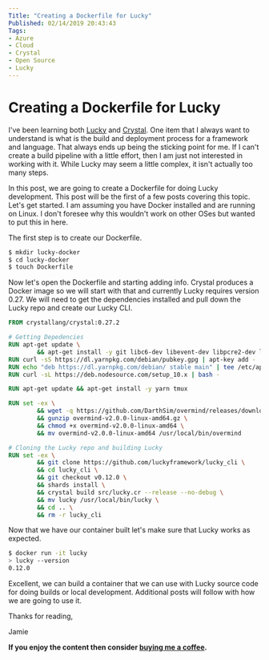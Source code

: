 ```yaml
---
Title: "Creating a Dockerfile for Lucky"
Published: 02/14/2019 20:43:43
Tags: 
- Azure
- Cloud
- Crystal
- Open Source
- Lucky
---
```

# Creating a Dockerfile for Lucky

I've been learning both [Lucky](https://luckyframework.org/) and [Crystal](https://crystal-lang.org/). One item that I always want to understand is what is the build and deployment process for a framework and language. That always ends up being the sticking point for me. If I can't create a build pipeline with a little effort, then I am just not interested in working with it. While Lucky may seem a little complex, it isn't actually too many steps.

In this post, we are going to create a Dockerfile for doing Lucky development. This post will be the first of a few posts covering this topic. Let's get started. I am assuming you have Docker installed and are running on Linux. I don't foresee why this wouldn't work on other OSes but wanted to put this in here.

The first step is to create our Dockerfile.

```Bash
$ mkdir lucky-docker
$ cd lucky-docker
$ touch Dockerfile
```

Now let's open the Dockerfile and starting adding info. Crystal produces a Docker image so we will start with that and currently Lucky requires version 0.27. We will need to get the dependencies installed and pull down the Lucky repo and create our Lucky CLI.

```Dockerfile
FROM crystallang/crystal:0.27.2

# Getting Depedencies
RUN apt-get update \
        && apt-get install -y git libc6-dev libevent-dev libpcre2-dev libpng-dev libssl-dev libyaml-dev zlib1g-dev curl wget
RUN curl -sS https://dl.yarnpkg.com/debian/pubkey.gpg | apt-key add -
RUN echo "deb https://dl.yarnpkg.com/debian/ stable main" | tee /etc/apt/sources.list.d/yarn.list
RUN curl -sL https://deb.nodesource.com/setup_10.x | bash -

RUN apt-get update && apt-get install -y yarn tmux

RUN set -ex \
        && wget -q https://github.com/DarthSim/overmind/releases/download/v2.0.0/overmind-v2.0.0-linux-amd64.gz \
        && gunzip overmind-v2.0.0-linux-amd64.gz \
        && chmod +x overmind-v2.0.0-linux-amd64 \
        && mv overmind-v2.0.0-linux-amd64 /usr/local/bin/overmind

# Cloning the Lucky repo and building Lucky
RUN set -ex \
        && git clone https://github.com/luckyframework/lucky_cli \
        && cd lucky_cli \
        && git checkout v0.12.0 \
        && shards install \
        && crystal build src/lucky.cr --release --no-debug \
        && mv lucky /usr/local/bin/lucky \
        && cd .. \
        && rm -r lucky_cli
```

Now that we have our container built let's make sure that Lucky works as expected.

```Bash
$ docker run -it lucky
> lucky --version
0.12.0
```

Excellent, we can build a container that we can use with Lucky source code for doing builds or local development. Additional posts will follow with how we are going to use it.

Thanks for reading,

Jamie

**If you enjoy the content then consider [buying me a coffee](https://www.buymeacoffee.com/aQPnJ73O8).**
